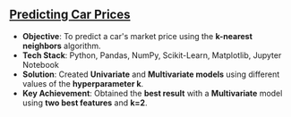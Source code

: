 ## [Predicting Car Prices](https://github.com/thiago-cb/datascience/blob/master/Machine%20Learning/Predicting%20Car%20Prices/Predicting%20Car%20Prices.ipynb)
- **Objective**: To predict a car's market price using the **k-nearest neighbors** algorithm.
- **Tech Stack**: Python, Pandas, NumPy, Scikit-Learn, Matplotlib, Jupyter Notebook
- **Solution**: Created **Univariate** and **Multivariate models** using different values of the **hyperparameter k**.
- **Key Achievement**: Obtained the **best result** with a **Multivariate** model using **two best features** and **k=2**.
